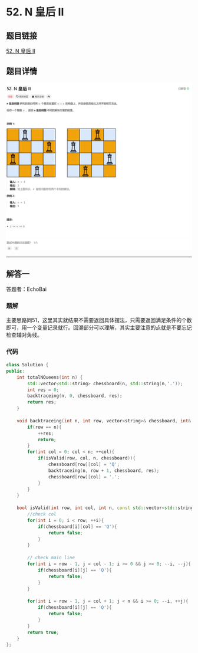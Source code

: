 # 52. N 皇后 II
## 题目链接  
[52. N 皇后 II](https://leetcode.cn/problems/n-queens-ii/description/)
## 题目详情
![题目图片](Img/52.png)

***
## 解答一
答题者：EchoBai

### 题解
主要思路同51，这里其实就结果不需要返回具体摆法，只需要返回满足条件的个数即可，用一个变量记录就行。回溯部分可以理解，其实主要注意的点就是不要忘记检查辅对角线。

### 代码
``` cpp
class Solution {
public:
    int totalNQueens(int n) {
        std::vector<std::string> chessboard(n, std::string(n,'.'));
        int res = 0;
        backtraceing(n, 0, chessboard, res);
        return res;
    }

    void backtraceing(int n, int row, vector<string>& chessboard, int& res){
        if(row == n){
            ++res;
            return;
        }
        for(int col = 0; col < n; ++col){
            if(isValid(row, col, n, chessboard)){
                chessboard[row][col] = 'Q';
                backtraceing(n, row + 1, chessboard, res);
                chessboard[row][col] = '.';
            }
        }
    }

    bool isValid(int row, int col, int n, const std::vector<std::string>& chessboard){
        //check col
        for(int i = 0; i < row; ++i){
            if(chessboard[i][col] == 'Q'){
                return false;
            }
        }

        // check main line
        for(int i = row - 1, j = col - 1; i >= 0 && j >= 0; --i, --j){
            if(chessboard[i][j] == 'Q'){
                return false;
            }
        }

        for(int i = row - 1, j = col + 1; j < n && i >= 0; --i, ++j){
            if(chessboard[i][j] == 'Q'){
                return false;
            }
        }
        return true;
    }
};
```
